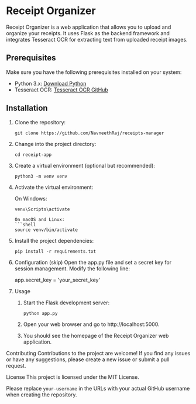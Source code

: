 # Receipt Organizer

Receipt Organizer is a web application that allows you to upload and organize your receipts. It uses Flask as the backend framework and integrates Tesseract OCR for extracting text from uploaded receipt images.

## Prerequisites

Make sure you have the following prerequisites installed on your system:

- Python 3.x: [Download Python](https://www.python.org/downloads/)
- Tesseract OCR: [Tesseract OCR GitHub](https://github.com/tesseract-ocr/tesseract)

## Installation

1. Clone the repository:

   ```
   git clone https://github.com/NavneethRaj/receipts-manager
   ```
   
2. Change into the project directory:

    ```
    cd receipt-app
    ```

3. Create a virtual environment (optional but recommended):

    ```shell
    python3 -m venv venv

4. Activate the virtual environment:

    On Windows:
    ```shell
    venv\Scripts\activate
    
    On macOS and Linux:
    ```shell
    source venv/bin/activate

4. Install the project dependencies:

    ```shell
    pip install -r requirements.txt
    ```

5. Configuration (skip)
    Open the app.py file and set a secret key for session management. Modify the following line:

    app.secret_key = 'your_secret_key'

6. Usage
    1. Start the Flask development server:

        ```shell
        python app.py
    2. Open your web browser and go to http://localhost:5000.
    3. You should see the homepage of the Receipt Organizer web application.

Contributing
Contributions to the project are welcome! If you find any issues or have any suggestions, please create a new issue or submit a pull request.

License
This project is licensed under the MIT License.

Please replace `your-username` in the URLs with your actual GitHub username when creating the repository.